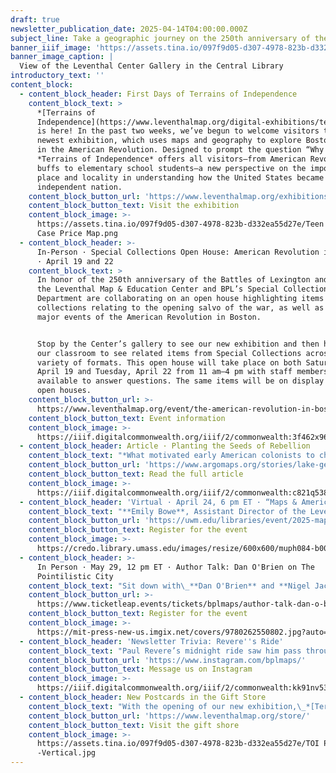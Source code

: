 ```yaml
---
draft: true
newsletter_publication_date: 2025-04-14T04:00:00.000Z
subject_line: Take a geographic journey on the 250th anniversary of the American Revolution
banner_iiif_image: 'https://assets.tina.io/097f9d05-d307-4978-823b-d332ea55d27e/banner.jpg'
banner_image_caption: |
  View of the Leventhal Center Gallery in the Central Library
introductory_text: ''
content_block:
  - content_block_header: First Days of Terrains of Independence
    content_block_text: >
      *[Terrains of
      Independence](https://www.leventhalmap.org/digital-exhibitions/terrains-of-independence/)*
      is here! In the past two weeks, we’ve begun to welcome visitors to our
      newest exhibition, which uses maps and geography to explore Boston’s role
      in the American Revolution. Designed to prompt the question “Why here?,”
      *Terrains of Independence* offers all visitors—from American Revolution
      buffs to elementary school students—a new perspective on the importance of
      place and locality in understanding how the United States became an
      independent nation.
    content_block_button_url: 'https://www.leventhalmap.org/exhibitions/visit/'
    content_block_button_text: Visit the exhibition
    content_block_image: >-
      https://assets.tina.io/097f9d05-d307-4978-823b-d332ea55d27e/Teen Curators
      Case Price Map.png
  - content_block_header: >-
      In-Person · Special Collections Open House: American Revolution in Boston
      · April 19 and 22
    content_block_text: >
      In honor of the 250th anniversary of the Battles of Lexington and Concord,
      the Leventhal Map & Education Center and BPL’s Special Collections
      Department are collaborating on an open house highlighting items from our
      collections relating to the opening salvo of the war, as well as other
      major events of the American Revolution in Boston.


      Stop by the Center’s gallery to see our new exhibition and then head into
      our classroom to see related items from Special Collections across a
      variety of formats. This open house will take place on both Saturday,
      April 19 and Tuesday, April 22 from 11 am–4 pm with staff members
      available to answer questions. The same items will be on display at both
      open houses.
    content_block_button_url: >-
      https://www.leventhalmap.org/event/the-american-revolution-in-boston-from-the-vault-collections-showing/
    content_block_button_text: Event information
    content_block_image: >-
      https://iiif.digitalcommonwealth.org/iiif/2/commonwealth:3f462x960/879,241,3801,5197/1200,/0/default.jpg
  - content_block_header: Article · Planting the Seeds of Rebellion
    content_block_text: "*What motivated early American colonists to challenge the British empire to war?* As we approach the 250th\_anniversary of the Battles of Lexington and Concord on April 19, this question is still relevant.\n\nIn this article,\_**Richard Brown**\_and\_**Nina Nazionale**\_argue that a remarkable sequence of battles at Lake George, New York in 1755 planted seeds of rebellion and independence in the burgeoning American psyche that subsequently blossomed at Lexington and Concord.\n"
    content_block_button_url: 'https://www.argomaps.org/stories/lake-george/'
    content_block_button_text: Read the full article
    content_block_image: >-
      https://iiif.digitalcommonwealth.org/iiif/2/commonwealth:c821q538v/617,420,3317,4334/,1200/0/default.jpg
  - content_block_header: 'Virtual · April 24, 6 pm ET · “Maps & America”: Arthur Holzheimer Lecture'
    content_block_text: "**Emily Bowe**, Assistant Director of the Leventhal Map and Education Center at the Boston Public Library, and\_**Ian Spangler**, Assistant Curator of Digital & Participatory Geography at the Leventhal Map & Education Center, present the 2025 “Maps & America” Arthur Holzheimer Lecture on Thursday, April 24, 2025 at 6 p.m.\n\nTheir talk, “*[Processing Place: How Computers and Cartographers Redrew Our World](https://www.leventhalmap.org/digital-exhibitions/processing-place/)*,” explores the how the computer technologies developed in the twentieth century drove changes in land management, law and policy, national defense, and more. Taking a historical approach to digital mapping by comparing maps made with computers to those that came before, the talk will invite us to reevaluate the relationships between maps, technology, and society.\n\n**Registration is required for this hybrid event.**\n"
    content_block_button_url: 'https://uwm.edu/libraries/event/2025-maps-and-america/'
    content_block_button_text: Register for the event
    content_block_image: >-
      https://credo.library.umass.edu/images/resize/600x600/muph084-b001-f090-sl001-i015-001.jpg
  - content_block_header: >-
      In Person · May 29, 12 pm ET · Author Talk: Dan O'Brien on The
      Pointilistic City
    content_block_text: "Sit down with\_**Dan O'Brien** and **Nigel Jacob** for a conversation on O'Brien’s latest book project,\_*The Pointillistic City*. This talk is\_free, open to the public, and will be held in person at the\_Central Library in Copley Square. **Lunch will be served and registration is required to attend.**\n\nDr.\_Dan\_O’Brien\_is Professor of Public Policy and Urban Affairs and Criminology\_and Criminal Justice at Northeastern University and Director of the Boston Area Research Initiative (BARI). His research focuses on equity in urban neighborhoods, including crime, environmental justice, and more. His three books,\_including The Pointillistic City\_(MIT Press; 2024), demonstrate the value of integrating data-driven science with community-oriented policy and practice.\n"
    content_block_button_url: >-
      https://www.ticketleap.events/tickets/bplmaps/author-talk-dan-o-brien-on-the-pointilistic-city-76258828
    content_block_button_text: Register for the event
    content_block_image: >-
      https://mit-press-new-us.imgix.net/covers/9780262550802.jpg?auto=format&w=298
  - content_block_header: 'Newsletter Trivia: Revere''s Ride'
    content_block_text: "Paul Revere’s midnight ride saw him pass through Boston, across the Charles River to Charlestown and then on through Medford, present-day Arlington, and Lexington before being apprehended by the British. What was Arlington’s name at this time, before it became “Arlington” in 1867?\n\n* Menotomy\n* Dana\n* Enfield\n* New Providence\n\nThe answer to last newsletter’s question about the ratio of British soldiers to Bostonian men was 1 in 3.\n\nCorrect answers will be included in a random draw—the winner will receive the next three\_[Map of the Month club](https://www.leventhalmap.org/donate/map-of-the-month/)\_postcards for free.\_***Congratulations to our last winner, Priyanka!*** In order to enter, make sure you follow us on [Bluesky](https://bsky.app/profile/bplmaps.bsky.social),\_[Instagram](https://www.instagram.com/bplmaps/)\_or\_[Facebook](https://www.facebook.com/bplmaps)\_and direct message or email us the answer to the following question. We’ll accept answers until **April 21 at 9 am ET**.\n"
    content_block_button_url: 'https://www.instagram.com/bplmaps/'
    content_block_button_text: Message us on Instagram
    content_block_image: >-
      https://iiif.digitalcommonwealth.org/iiif/2/commonwealth:kk91nv539/325,189,2483,2888/full/0/default.jpg
  - content_block_header: New Postcards in the Gift Store
    content_block_text: "With the opening of our new exhibition,\_*[Terrains of Independence](https://www.leventhalmap.org/digital-exhibitions/terrains-of-independence/)*, we’ve introduced a new series of postcards to our online store. Each postcard spotlights maps from the various geographic “scales” of the show and the maps help illustrate Boston’s history as a dynamic port city.\n\nGet free shipping from the gift store with the code **PORTBOSTON**—exclusive to newsletter subscribers.\n"
    content_block_button_url: 'https://www.leventhalmap.org/store/'
    content_block_button_text: Visit the gift shore
    content_block_image: >-
      https://assets.tina.io/097f9d05-d307-4978-823b-d332ea55d27e/TOI Postcards
      -Vertical.jpg
---
```


